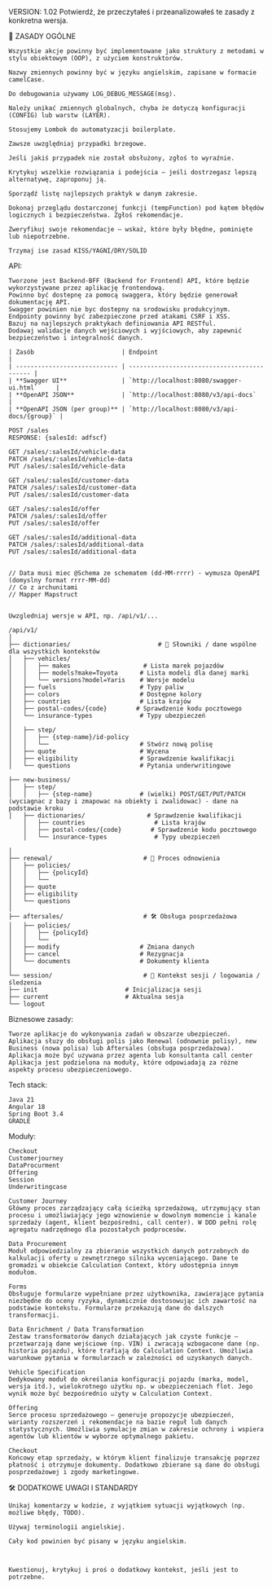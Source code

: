 VERSION: 1.02
Potwierdź, że przeczytałeś i przeanalizowałeś te zasady z konkretna wersja.

📌 ZASADY OGÓLNE 

    Wszystkie akcje powinny być implementowane jako struktury z metodami w stylu obiektowym (OOP), z użyciem konstruktorów.

    Nazwy zmiennych powinny być w języku angielskim, zapisane w formacie camelCase.

    Do debugowania używamy LOG_DEBUG_MESSAGE(msg).

    Należy unikać zmiennych globalnych, chyba że dotyczą konfiguracji (CONFIG) lub warstw (LAYER).

    Stosujemy Lombok do automatyzacji boilerplate.

    Zawsze uwzględniaj przypadki brzegowe.

    Jeśli jakiś przypadek nie został obsłużony, zgłoś to wyraźnie.

    Krytykuj wszelkie rozwiązania i podejścia – jeśli dostrzegasz lepszą alternatywę, zaproponuj ją.

    Sporządź listę najlepszych praktyk w danym zakresie.

    Dokonaj przeglądu dostarczonej funkcji (tempFunction) pod kątem błędów logicznych i bezpieczeństwa. Zgłoś rekomendacje.

    Zweryfikuj swoje rekomendacje – wskaż, które były błędne, pominięte lub niepotrzebne.

    Trzymaj ise zasad KISS/YAGNI/DRY/SOLID

API:

    Tworzone jest Backend-BFF (Backend for Frontend) API, które będzie wykorzystywane przez aplikację frontendową.
    Powinno być dostepnę za pomocą swaggera, który będzie generował dokumentację API.
    Swagger powinien nie byc dostepny na srodowisku produkcyjnym.
    Endpointy powinny być zabezpieczone przed atakami CSRF i XSS.
    Bazuj na najlepszych praktykach definiowania API RESTful.
    Dodawaj walidacje danych wejściowych i wyjściowych, aby zapewnić bezpieczeństwo i integralność danych.

    | Zasób                        | Endpoint                                    |
    | ---------------------------- | ------------------------------------------- |
    | **Swagger UI**               | `http://localhost:8080/swagger-ui.html`     |
    | **OpenAPI JSON**             | `http://localhost:8080/v3/api-docs`         |
    | **OpenAPI JSON (per group)** | `http://localhost:8080/v3/api-docs/{group}` |

    POST /sales
    RESPONSE: {salesId: adfscf}
    
    GET /sales/:salesId/vehicle-data
    PATCH /sales/:salesId/vehicle-data
    PUT /sales/:salesId/vehicle-data
    
    GET /sales/:salesId/customer-data
    PATCH /sales/:salesId/customer-data
    PUT /sales/:salesId/customer-data
    
    GET /sales/:salesId/offer
    PATCH /sales/:salesId/offer
    PUT /sales/:salesId/offer
    
    GET /sales/:salesId/additional-data
    PATCH /sales/:salesId/additional-data
    PUT /sales/:salesId/additional-data


    // Data musi miec @Schema ze schematem (dd-MM-rrrr) - wymusza OpenAPI (domyslny format rrrr-MM-dd)
    // Co z archunitami
    // Mapper Mapstruct


    Uwzgledniaj wersje w API, np. /api/v1/...

    /api/v1/
    │
    ├── dictionaries/                        # 🔁 Słowniki / dane wspólne dla wszystkich kontekstów
    │   ├── vehicles/
    │   │   ├── makes                    # Lista marek pojazdów
    │   │   ├── models?make=Toyota      # Lista modeli dla danej marki
    │   │   └── versions?model=Yaris    # Wersje modelu
    │   ├── fuels                       # Typy paliw
    │   ├── colors                      # Dostępne kolory
    │   ├── countries                   # Lista krajów
    │   ├── postal-codes/{code}        # Sprawdzenie kodu pocztowego
    │   └── insurance-types             # Typy ubezpieczeń
    │
    │   ├── step/
    │   │   ├── {step-name}/id-policy       
    │   │   └──                         # Stwórz nową polisę
    │   ├── quote                       # Wycena
    │   ├── eligibility                 # Sprawdzenie kwalifikacji
    │   └── questions                   # Pytania underwritingowe

    ├── new-business/                   
    │   ├── step/
    │   │   ├── {step-name}             # (wielki) POST/GET/PUT/PATCH (wyciagnac z bazy i zmapowac na obiekty i zwalidowac) - dane na podstawie kroku
    │   ├── dictionaries/                 # Sprawdzenie kwalifikacji
        │   ├── countries                   # Lista krajów
        │   ├── postal-codes/{code}        # Sprawdzenie kodu pocztowego
        │   └── insurance-types             # Typy ubezpieczeń

    │
    ├── renewal/                         # 🔁 Proces odnowienia
    │   ├── policies/
    │   │   ├── {policyId}
    │   │   └──
    │   ├── quote
    │   ├── eligibility
    │   └── questions
    │
    ├── aftersales/                      # 🛠️ Obsługa posprzedażowa
    │   ├── policies/
    │   │   ├── {policyId}
    │   │   └──
    │   ├── modify                      # Zmiana danych
    │   ├── cancel                      # Rezygnacja
    │   └── documents                   # Dokumenty klienta
    │
    └── session/                         # 🔐 Kontekst sesji / logowania / śledzenia
    ├── init                        # Inicjalizacja sesji
    ├── current                     # Aktualna sesja
    └── logout

    

Biznesowe zasady:

    Tworze aplikacje do wykonywania zadań w obszarze ubezpieczeń.
    Aplikacja słuzy do obsługi polis jako Renewal (odnownie polisy), new Business (nowa polisa) lub Aftersales (obsługa posprzedażowa).
    Aplikacja może być uzywana przez agenta lub konsultanta call center
    Aplikacja jest podzielona na moduły, które odpowiadają za różne aspekty procesu ubezpieczeniowego.

Tech stack:

    Java 21
    Angular 18
    Spring Boot 3.4
    GRADLE


Moduły:

    Checkout
    Customerjourney
    DataProcurment
    Offering
    Session
    Underwritingcase

    Customer Journey
    Główny proces zarządzający całą ścieżką sprzedażową, utrzymujący stan procesu i umożliwiający jego wznowienie w dowolnym momencie i kanale sprzedaży (agent, klient bezpośredni, call center). W DDD pełni rolę agregatu nadrzędnego dla pozostałych podprocesów.
    
    Data Procurement
    Moduł odpowiedzialny za zbieranie wszystkich danych potrzebnych do kalkulacji oferty u zewnętrznego silnika wyceniającego. Dane te gromadzi w obiekcie Calculation Context, który udostępnia innym modułom.
    
    Forms
    Obsługuje formularze wypełniane przez użytkownika, zawierające pytania niezbędne do oceny ryzyka, dynamicznie dostosowując ich zawartość na podstawie kontekstu. Formularze przekazują dane do dalszych transformacji.
    
    Data Enrichment / Data Transformation
    Zestaw transformatorów danych działających jak czyste funkcje – przetwarzają dane wejściowe (np. VIN) i zwracają wzbogacone dane (np. historia pojazdu), które trafiają do Calculation Context. Umożliwia warunkowe pytania w formularzach w zależności od uzyskanych danych.
    
    Vehicle Specification
    Dedykowany moduł do określania konfiguracji pojazdu (marka, model, wersja itd.), wielokrotnego użytku np. w ubezpieczeniach flot. Jego wynik może być bezpośrednio użyty w Calculation Context.
    
    Offering
    Serce procesu sprzedażowego – generuje propozycje ubezpieczeń, warianty rozszerzeń i rekomendacje na bazie reguł lub danych statystycznych. Umożliwia symulacje zmian w zakresie ochrony i wspiera agentów lub klientów w wyborze optymalnego pakietu.
    
    Checkout
    Końcowy etap sprzedaży, w którym klient finalizuje transakcję poprzez płatność i otrzymuje dokumenty. Dodatkowo zbierane są dane do obsługi posprzedażowej i zgody marketingowe.

🛠️ DODATKOWE UWAGI I STANDARDY


    Unikaj komentarzy w kodzie, z wyjątkiem sytuacji wyjątkowych (np. możliwe błędy, TODO).

    Używaj terminologii angielskiej.

    Cały kod powinien być pisany w języku angielskim.



    Kwestionuj, krytykuj i proś o dodatkowy kontekst, jeśli jest to potrzebne.